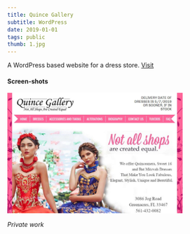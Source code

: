 ```yaml
---
title: Quince Gallery
subtitle: WordPress
date: 2019-01-01
tags: public
thumb: 1.jpg
---
```


A WordPress based website for a dress store. [Visit](https://quincegallery.com)

#### Screen-shots

[<img src="1.jpg" width="400">](1.jpg)

*Private work*